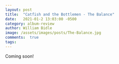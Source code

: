 ```yaml
---
layout: post
title:  "Catfish and the Bottlemen - The Balance"
date:   2021-01-2 13:03:00 -0500
category: album-review
author: William Bidle
image: /assets/images/posts/The-Balance.jpg
comments:  true
tags:
---
```

Coming soon!
